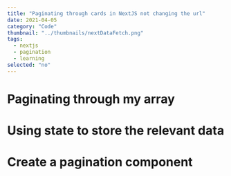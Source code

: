 ```yaml
---
title: "Paginating through cards in NextJS not changing the url"
date: 2021-04-05
category: "Code"
thumbnail: "../thumbnails/nextDataFetch.png"
tags:
  - nextjs
  - pagination
  - learning
selected: "no"
---
```




# Paginating through my array

# Using state to store the relevant data

# Create a pagination component

